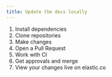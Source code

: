 ```yaml
---
title: Update the docs locally
---
```


1. Install dependencies
2. Clone repositories
3. Make changes
4. Open a Pull Request
5. Work with CI
6. Get approvals and merge
7. View your changes live on elastic.co